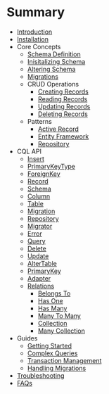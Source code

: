 # Summary

- [Introduction](introduction.md)
- [Installation](installation.md)
- Core Concepts
  - [Schema Definition](coreconcepts/schemas.md)
  - [Inisitalizing Schema](coreconcepts/initializing-the-database.md)
  - [Altering Schema](coreconcepts/altering-the-schema.md)
  - [Migrations](coreconcepts/migrations.md)
  - CRUD Operations
    - [Creating Records](coreconcepts/crud-operations/creating-records.md)
    - [Reading Records](coreconcepts/crud-operations/reading-records.md)
    - [Updating Records](coreconcepts/crud-operations/updating-records.md)
    - [Deleting Records](coreconcepts/crud-operations/deleting-records.md)
  - Patterns
    - [Active Record](coreconcepts/patterns/active-record.md)
    - [Entity Framework](coreconcepts/patterns/entity-framework.md)
    - [Repository](coreconcepts/patterns/repository.md)
- CQL API
  - [Insert](cql/Insert.md)
  - [PrimaryKeyType](cql/PrimaryKeyType.md)
  - [ForeignKey](cql/ForeignKey.md)
  - [Record](cql/Record.md)
  - [Schema](cql/Schema.md)
  - [Column](cql/Column.md)
  - [Table](cql/Table.md)
  - [Migration](cql/Migration.md)
  - [Repository](cql/Repository.md)
  - [Migrator](cql/Migrator.md)
  - [Error](cql/Error.md)
  - [Query](cql/Query.md)
  - [Delete](cql/Delete.md)
  - [Update](cql/update.md)
  - [AlterTable](cql/AlterTable.md)
  - [PrimaryKey](cql/PrimaryKey.md)
  - [Adapter](cql/Adapter.md)
  - [Relations](cql/Relations.md)
    - [Belongs To](cql/relations/BelongsTo.md)
    - [Has One](cql/relations/HasOne.md)
    - [Has Many](cql/relations/HasMany.md)
    - [Many To Many](cql/relations/ManyToMany.md)
    - [Collection](cql/relations/Collection.md)
    - [Many Collection](cql/relations/ManyCollection.md)
- Guides
  - [Getting Started](guides/getting-started.md)
  - [Complex Queries](guides/complex-queries.md)
  - [Transaction Management](guides/transaction-management.md)
  - [Handling Migrations](guides/handling-migrations.md)
- [Troubleshooting](guides/troubleshooting.md)
- [FAQs](guides/faqs.md)
